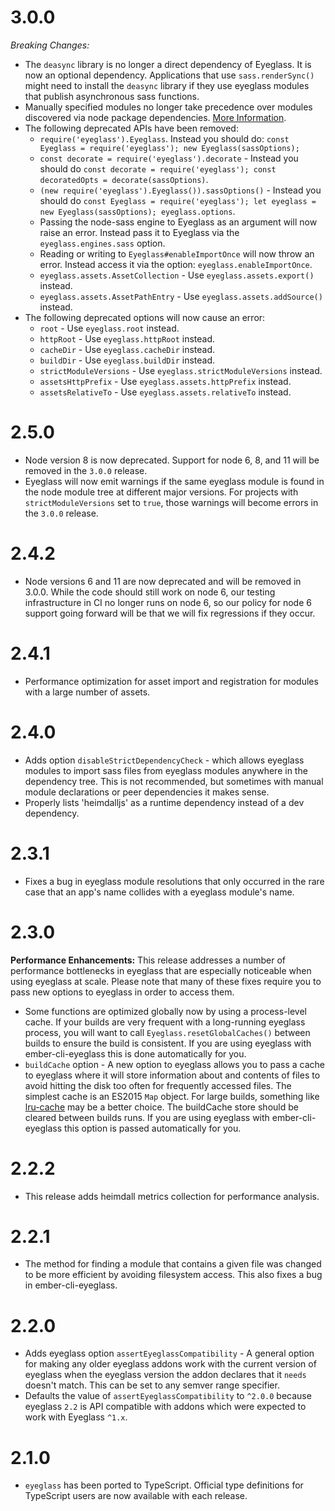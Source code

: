 # 3.0.0

*Breaking Changes:*

* The `deasync` library is no longer a direct dependency of Eyeglass. It is now
  an optional dependency. Applications that use `sass.renderSync()` might need
  to install the `deasync` library if they use eyeglass modules that publish
  asynchronous sass functions.
* Manually specified modules no longer take precedence over modules discovered
  via node package dependencies. [More Information](https://github.com/linkedin/eyeglass/commit/9d9500abd90414ea9bec7c60465f2bdd42e496ef).
* The following deprecated APIs have been removed:
  * `require('eyeglass').Eyeglass`. Instead you should do: `const Eyeglass = require('eyeglass'); new Eyeglass(sassOptions);`
  * `const decorate = require('eyeglass').decorate` - Instead you should do `const decorate = require('eyeglass'); const decoratedOpts = decorate(sassOptions)`.
  * `(new require('eyeglass').Eyeglass()).sassOptions()` - Instead you should do `const Eyeglass = require('eyeglass'); let eyeglass = new Eyeglass(sassOptions); eyeglass.options`.
  * Passing the node-sass engine to Eyeglass as an argument will now raise an
    error. Instead pass it to Eyeglass via the `eyeglass.engines.sass` option.
  * Reading or writing to `Eyeglass#enableImportOnce` will now throw an error.
    Instead access it via the option: `eyeglass.enableImportOnce`.
  * `eyeglass.assets.AssetCollection` - Use `eyeglass.assets.export()` instead.
  * `eyeglass.assets.AssetPathEntry` - Use `eyeglass.assets.addSource()` instead.
* The following deprecated options will now cause an error:
  * `root` - Use `eyeglass.root` instead.
  * `httpRoot` - Use `eyeglass.httpRoot` instead.
  * `cacheDir` - Use `eyeglass.cacheDir` instead.
  * `buildDir` - Use `eyeglass.buildDir` instead.
  * `strictModuleVersions` - Use `eyeglass.strictModuleVersions` instead.
  * `assetsHttpPrefix` - Use `eyeglass.assets.httpPrefix` instead.
  * `assetsRelativeTo` - Use `eyeglass.assets.relativeTo` instead.

# 2.5.0

* Node version 8 is now deprecated. Support for node 6, 8, and 11 will be
  removed in the `3.0.0` release.
* Eyeglass will now emit warnings if the same eyeglass module is found in the
  node module tree at different major versions. For projects with
  `strictModuleVersions` set to `true`, those warnings will become errors in the
  `3.0.0` release.

# 2.4.2

* Node versions 6 and 11 are now deprecated and will be removed in
  3.0.0. While the code should still work on node 6, our testing
  infrastructure in CI no longer runs on node 6, so our policy for node
  6 support going forward will be that we will fix regressions if they
  occur.

# 2.4.1

* Performance optimization for asset import and registration for modules with a
  large number of assets.

# 2.4.0

* Adds option `disableStrictDependencyCheck` - which allows eyeglass modules to
  import sass files from eyeglass modules anywhere in the dependency tree. This
  is not recommended, but sometimes with manual module declarations or peer
  dependencies it makes sense.
* Properly lists 'heimdalljs' as a runtime dependency instead of a
  dev dependency.

# 2.3.1

* Fixes a bug in eyeglass module resolutions that only occurred in the rare
  case that an app's name collides with a eyeglass module's name.

# 2.3.0

**Performance Enhancements:** This release addresses a number of performance
bottlenecks in eyeglass that are especially noticeable when using eyeglass at
scale. Please note that many of these fixes require you to pass new options
to eyeglass in order to access them.

* Some functions are optimized globally now by using a process-level cache.
  If your builds are very frequent with a long-running eyeglass process, you
  will want to call `Eyeglass.resetGlobalCaches()` between builds to ensure
  the build is consistent. If you are using eyeglass with ember-cli-eyeglass
  this is done automatically for you.
* `buildCache` option - A new option to eyeglass allows you to pass a cache
  to eyeglass where it will store information about and contents of files to
  avoid hitting the disk too often for frequently accessed files. The simplest
  cache is an ES2015 `Map` object. For large builds, something like
  [lru-cache](https://github.com/isaacs/node-lru-cache) may be a better choice.
  The buildCache store should be cleared between builds runs. If you are
  using eyeglass with ember-cli-eyeglass this option is passed automatically
  for you.

# 2.2.2

* This release adds heimdall metrics collection for performance analysis.

# 2.2.1

* The method for finding a module that contains a given file was changed to be more efficient by avoiding filesystem access. This also fixes a bug in ember-cli-eyeglass.

# 2.2.0
* Adds eyeglass option `assertEyeglassCompatibility` - A general option
  for making any older eyeglass addons work with the current version of
  eyeglass when the eyeglass version the addon declares that it `needs`
  doesn't match. This can be set to any semver range specifier.
* Defaults the value of `assertEyeglassCompatibility` to `^2.0.0` because
  eyeglass `2.2` is API compatible with addons which were expected to work
  with Eyeglass `^1.x`.

# 2.1.0
* `eyeglass` has been ported to TypeScript. Official type definitions for TypeScript users are now available with each release.

